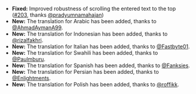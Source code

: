 * **Fixed:** Improved robustness of scrolling the entered text to the top ([#203](https://github.com/rugk/offline-qr-code/issues/203), thanks [@pradyumnamahajan](https://github.com/pradyumnamahajan))
* **New:** The translation for Arabic has been added, thanks to [@AhmadAymanA99](https://github.com/AhmadAymanA99).
* **New:** The translation for Indonesian has been added, thanks to [@rizalfakhri](https://github.com/rizalfakhri).
* **New:** The translation for Italian has been added, thanks to [@Fastbyte01](https://github.com/Fastbyte01).
* **New:** The translation for Swahili has been added, thanks to [@Paulmburu](https://github.com/Paulmburu).
* **New:** The translation for Spanish has been added, thanks to [@Fanksies](https://github.com/Fanksies).
* **New:** The translation for Persian has been added, thanks to [@Enlightments](https://github.com/Enlightments).
* **New:** The translation for Polish has been added, thanks to [@roffikk](https://github.com/roffikk).
